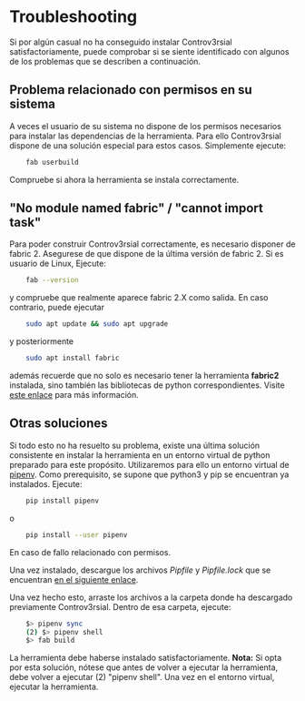 # Troubleshooting

Si por algún casual no ha conseguido instalar Controv3rsial satisfactoriamente, puede comprobar si se siente identificado con algunos de los problemas que se describen a continuación.

## Problema relacionado con permisos en su sistema

A veces el usuario de su sistema no dispone de los permisos necesarios para instalar las dependencias de la herramienta. Para ello Controv3rsial dispone de  una solución especial para estos casos. Simplemente ejecute:

```bash
	fab userbuild
```

Compruebe si ahora la herramienta se instala correctamente.

## "No module named fabric" / "cannot import task"

Para poder construir Controv3rsial correctamente, es necesario disponer de fabric 2. Asegurese de que dispone de la última versión de fabric 2. Si es usuario de Linux, Ejecute:

```bash
	fab --version
```
y compruebe que realmente aparece fabric 2.X como salida. En caso contrario, puede ejecutar 

```bash
	sudo apt update && sudo apt upgrade
```
y posteriormente

```bash
	sudo apt install fabric
```

además recuerde que no solo es necesario tener la herramienta **fabric2** instalada, sino también las bibliotecas de python correspondientes.
Visite [este enlace](http://www.fabfile.org/) para más información.

## Otras soluciones

Si todo esto no ha resuelto su problema, existe una última solución consistente en instalar la herramienta en un entorno virtual de python preparado para este propósito. Utilizaremos para ello un entorno virtual de [pipenv](https://pipenv-es.readthedocs.io/es/latest/). Como prerequisito, se supone que python3 y pip se encuentran ya instalados. Ejecute:

```bash
	pip install pipenv
``` 
o

```bash
	pip install --user pipenv
``` 
En caso de fallo relacionado con permisos.

Una vez instalado, descargue los archivos _Pipfile_ y _Pipfile.lock_ que se encuentran [en el siguiente enlace](https://github.com/jdafer98/Controv3rsial/tree/master/.pipenv_files).

Una vez hecho esto, arraste los archivos a la carpeta donde ha descargado previamente Controv3rsial. Dentro de esa carpeta, ejecute:

```bash
	$> pipenv sync
    (2) $> pipenv shell
	$> fab build
``` 
La herramienta debe haberse instalado satisfactoriamente. **Nota:** Si opta por esta solución, nótese que antes de volver a ejecutar la herramienta, debe volver a ejecutar (2) "pipenv shell". Una vez en el entorno virtual, ejecutar la herramienta.





